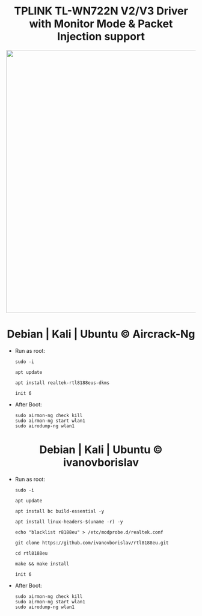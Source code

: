 

# <h1 align="center"> TPLINK TL-WN722N V2/V3 Driver with Monitor Mode & Packet Injection support </h1>




<p>
  <img align="center" width="1000" height="700" src="https://github.com/xiv3r/TP-Link-TLWN722N-V2-V3-RTL8188EUS/assets/117867334/debb6ab4-9b9b-46e9-9632-27530d4c7c3b"
  </p>






# <h1 align="center"> Debian | Kali | Ubuntu © Aircrack-Ng </h1>


- Run as root:
  
      sudo -i
   
      apt update
    
      apt install realtek-rtl8188eus-dkms
   
      init 6

- After Boot:

      sudo airmon-ng check kill
      sudo airmon-ng start wlan1
      sudo airodump-ng wlan1
    




#  <h1 align="center">  Debian | Kali | Ubuntu © ivanovborislav </h1>


- Run as root:

      sudo -i

      apt update

      apt install bc build-essential -y
    
      apt install linux-headers-$(uname -r) -y
     
      echo "blacklist r8188eu" > /etc/modprobe.d/realtek.conf

      git clone https://github.com/ivanovborislav/rtl8188eu.git

      cd rtl8188eu

      make && make install

      init 6
 
- After Boot:

      sudo airmon-ng check kill
      sudo airmon-ng start wlan1
      sudo airodump-ng wlan1
